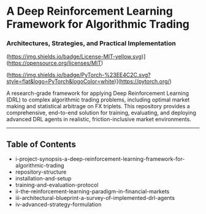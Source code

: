 # A Deep Reinforcement Learning Framework for Algorithmic Trading
### Architectures, Strategies, and Practical Implementation

(https://img.shields.io/badge/License-MIT-yellow.svg)](https://opensource.org/licenses/MIT)

(https://img.shields.io/badge/PyTorch-%23EE4C2C.svg?style=flat&logo=PyTorch&logoColor=white)](https://pytorch.org/)

A research-grade framework for applying Deep Reinforcement Learning (DRL) to complex algorithmic trading problems, including optimal market making and statistical arbitrage on FX triplets. This repository provides a comprehensive, end-to-end solution for training, evaluating, and deploying advanced DRL agents in realistic, friction-inclusive market environments.

---

## Table of Contents
- i-project-synopsis-a-deep-reinforcement-learning-framework-for-algorithmic-trading
- repository-structure
- installation-and-setup
- training-and-evaluation-protocol
- ii-the-reinforcement-learning-paradigm-in-financial-markets
- iii-architectural-blueprint-a-survey-of-implemented-drl-agents
- iv-advanced-strategy-formulation
